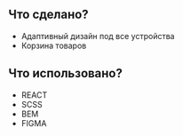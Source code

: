 
## Что сделано?

- Адаптивный дизайн под все устройства
- Корзина товаров

## Что использовано?

- REACT
- SCSS
- BEM
- FIGMA


